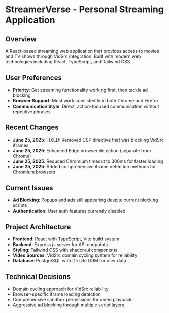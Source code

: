 # StreamerVerse - Personal Streaming Application

## Overview
A React-based streaming web application that provides access to movies and TV shows through VidSrc integration. Built with modern web technologies including React, TypeScript, and Tailwind CSS.

## User Preferences
- **Priority**: Get streaming functionality working first, then tackle ad blocking
- **Browser Support**: Must work consistently in both Chrome and Firefox
- **Communication Style**: Direct, action-focused communication without repetitive phrases

## Recent Changes
- **June 25, 2025**: FIXED: Removed CSP directive that was blocking VidSrc iframes
- **June 25, 2025**: Enhanced Edge browser detection (separate from Chrome)
- **June 25, 2025**: Reduced Chromium timeout to 300ms for faster loading
- **June 25, 2025**: Added comprehensive iframe detection methods for Chromium browsers

## Current Issues
- **Ad Blocking**: Popups and ads still appearing despite current blocking scripts
- **Authentication**: User auth features currently disabled

## Project Architecture
- **Frontend**: React with TypeScript, Vite build system
- **Backend**: Express.js server for API endpoints
- **Styling**: Tailwind CSS with shadcn/ui components
- **Video Sources**: VidSrc domain cycling system for reliability
- **Database**: PostgreSQL with Drizzle ORM for user data

## Technical Decisions
- Domain cycling approach for VidSrc reliability
- Browser-specific iframe loading detection
- Comprehensive sandbox permissions for video playback
- Aggressive ad blocking through multiple script layers